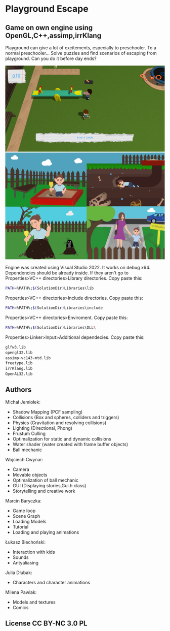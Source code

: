 # Playground Escape
## Game on own engine using OpenGL,C++,assimp,irrKlang

Playground can give a lot of excitements, especially to preschooler. To a normal preschooler... Solve puzzles and find scenarios of escaping from playground. Can you do it before day ends?

![](Game.png)
![](Storyexample.png)


Engine was created using Visual Studio 2022. It works on debug x64. Dependencies should be already inside. If they aren't go to
 Properties>VC++ directories>Library directories. Copy paste this:
```sh
PATH=%PATH%;$(SolutionDir)Libraries\lib
```
 Properties>VC++ directories>Include directories. Copy paste this:
```sh
PATH=%PATH%;$(SolutionDir)Libraries\include
```
 Properties>VC++ directories>Enviroment. Copy paste this:
```sh
PATH=%PATH%;$(SolutionDir)Libraries\DLL\
```
 Properties>Linker>Input>Additional dependecies. Copy paste this:
```sh
glfw3.lib
opengl32.lib
assimp-vc143-mtd.lib
freetype.lib
irrKlang.lib
OpenAL32.lib
```

## Authors
Michał Jemiołek:
- Shadow Mapping (PCF sampling)
- Collisions (Box and spheres, colliders and triggers)
- Physics (Gravitation and resolving collisions)
- Lighting (Directional, Phong)
- Frustum Culling
- Optimalization for static and dynamic collisions
- Water shader (water created with frame buffer objects)
- Ball mechanic

Wojciech Cwynar:
- Camera
- Movable objects
- Optimalization of ball mechanic
- GUI (Displaying stories,Gui.h class)
- Storytelling and creative work

Marcin Baryczka:
- Game loop
- Scene Graph
- Loading Models
- Tutorial
- Loading and playing animations

Łukasz Biechoński:
- Interaction with kids
- Sounds
- Antyaliasing

Julia Dłubak:
- Characters and character animations

Milena Pawlak:
- Models and textures
- Comics

## License CC BY-NC 3.0 PL
